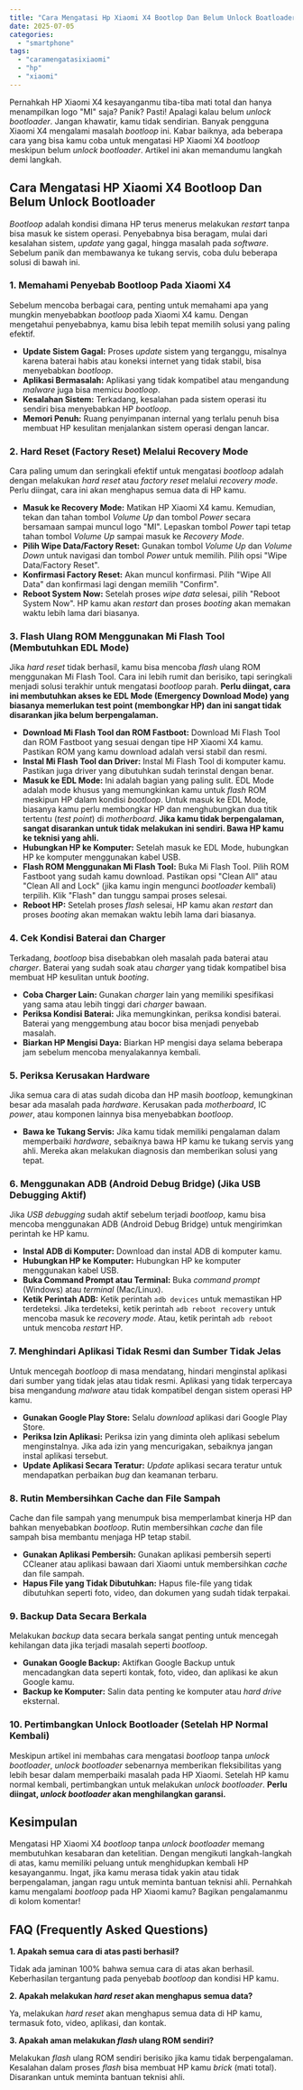 ```yaml
---
title: "Cara Mengatasi Hp Xiaomi X4 Bootlop Dan Belum Unlock Boatloader"
date: 2025-07-05
categories: 
  - "smartphone"
tags: 
  - "caramengatasixiaomi"
  - "hp"
  - "xiaomi"
---
```


Pernahkah HP Xiaomi X4 kesayanganmu tiba-tiba mati total dan hanya menampilkan logo "MI" saja? Panik? Pasti! Apalagi kalau belum _unlock bootloader_. Jangan khawatir, kamu tidak sendirian. Banyak pengguna Xiaomi X4 mengalami masalah _bootloop_ ini. Kabar baiknya, ada beberapa cara yang bisa kamu coba untuk mengatasi HP Xiaomi X4 _bootloop_ meskipun belum _unlock bootloader_. Artikel ini akan memandumu langkah demi langkah.

## Cara Mengatasi HP Xiaomi X4 Bootloop Dan Belum Unlock Bootloader

_Bootloop_ adalah kondisi dimana HP terus menerus melakukan _restart_ tanpa bisa masuk ke sistem operasi. Penyebabnya bisa beragam, mulai dari kesalahan sistem, _update_ yang gagal, hingga masalah pada _software_. Sebelum panik dan membawanya ke tukang servis, coba dulu beberapa solusi di bawah ini.

### 1\. Memahami Penyebab Bootloop Pada Xiaomi X4

Sebelum mencoba berbagai cara, penting untuk memahami apa yang mungkin menyebabkan _bootloop_ pada Xiaomi X4 kamu. Dengan mengetahui penyebabnya, kamu bisa lebih tepat memilih solusi yang paling efektif.

- **Update Sistem Gagal:** Proses _update_ sistem yang terganggu, misalnya karena baterai habis atau koneksi internet yang tidak stabil, bisa menyebabkan _bootloop_.
- **Aplikasi Bermasalah:** Aplikasi yang tidak kompatibel atau mengandung _malware_ juga bisa memicu _bootloop_.
- **Kesalahan Sistem:** Terkadang, kesalahan pada sistem operasi itu sendiri bisa menyebabkan HP _bootloop_.
- **Memori Penuh:** Ruang penyimpanan internal yang terlalu penuh bisa membuat HP kesulitan menjalankan sistem operasi dengan lancar.

### 2\. Hard Reset (Factory Reset) Melalui Recovery Mode

Cara paling umum dan seringkali efektif untuk mengatasi _bootloop_ adalah dengan melakukan _hard reset_ atau _factory reset_ melalui _recovery mode_. Perlu diingat, cara ini akan menghapus semua data di HP kamu.

- **Masuk ke Recovery Mode:** Matikan HP Xiaomi X4 kamu. Kemudian, tekan dan tahan tombol _Volume Up_ dan tombol _Power_ secara bersamaan sampai muncul logo "MI". Lepaskan tombol _Power_ tapi tetap tahan tombol _Volume Up_ sampai masuk ke _Recovery Mode_.
- **Pilih Wipe Data/Factory Reset:** Gunakan tombol _Volume Up_ dan _Volume Down_ untuk navigasi dan tombol _Power_ untuk memilih. Pilih opsi "Wipe Data/Factory Reset".
- **Konfirmasi Factory Reset:** Akan muncul konfirmasi. Pilih "Wipe All Data" dan konfirmasi lagi dengan memilih "Confirm".
- **Reboot System Now:** Setelah proses _wipe data_ selesai, pilih "Reboot System Now". HP kamu akan _restart_ dan proses _booting_ akan memakan waktu lebih lama dari biasanya.

### 3\. Flash Ulang ROM Menggunakan Mi Flash Tool (Membutuhkan EDL Mode)

Jika _hard reset_ tidak berhasil, kamu bisa mencoba _flash_ ulang ROM menggunakan Mi Flash Tool. Cara ini lebih rumit dan berisiko, tapi seringkali menjadi solusi terakhir untuk mengatasi _bootloop_ parah. **Perlu diingat, cara ini membutuhkan akses ke EDL Mode (Emergency Download Mode) yang biasanya memerlukan test point (membongkar HP) dan ini sangat tidak disarankan jika belum berpengalaman.**

- **Download Mi Flash Tool dan ROM Fastboot:** Download Mi Flash Tool dan ROM Fastboot yang sesuai dengan tipe HP Xiaomi X4 kamu. Pastikan ROM yang kamu download adalah versi stabil dan resmi.
- **Instal Mi Flash Tool dan Driver:** Instal Mi Flash Tool di komputer kamu. Pastikan juga driver yang dibutuhkan sudah terinstal dengan benar.
- **Masuk ke EDL Mode:** Ini adalah bagian yang paling sulit. EDL Mode adalah mode khusus yang memungkinkan kamu untuk _flash_ ROM meskipun HP dalam kondisi _bootloop_. Untuk masuk ke EDL Mode, biasanya kamu perlu membongkar HP dan menghubungkan dua titik tertentu (_test point_) di _motherboard_. **Jika kamu tidak berpengalaman, sangat disarankan untuk tidak melakukan ini sendiri. Bawa HP kamu ke teknisi yang ahli.**
- **Hubungkan HP ke Komputer:** Setelah masuk ke EDL Mode, hubungkan HP ke komputer menggunakan kabel USB.
- **Flash ROM Menggunakan Mi Flash Tool:** Buka Mi Flash Tool. Pilih ROM Fastboot yang sudah kamu download. Pastikan opsi "Clean All" atau "Clean All and Lock" (jika kamu ingin mengunci _bootloader_ kembali) terpilih. Klik "Flash" dan tunggu sampai proses selesai.
- **Reboot HP:** Setelah proses _flash_ selesai, HP kamu akan _restart_ dan proses _booting_ akan memakan waktu lebih lama dari biasanya.

### 4\. Cek Kondisi Baterai dan Charger

Terkadang, _bootloop_ bisa disebabkan oleh masalah pada baterai atau _charger_. Baterai yang sudah soak atau _charger_ yang tidak kompatibel bisa membuat HP kesulitan untuk _booting_.

- **Coba Charger Lain:** Gunakan _charger_ lain yang memiliki spesifikasi yang sama atau lebih tinggi dari _charger_ bawaan.
- **Periksa Kondisi Baterai:** Jika memungkinkan, periksa kondisi baterai. Baterai yang menggembung atau bocor bisa menjadi penyebab masalah.
- **Biarkan HP Mengisi Daya:** Biarkan HP mengisi daya selama beberapa jam sebelum mencoba menyalakannya kembali.

### 5\. Periksa Kerusakan Hardware

Jika semua cara di atas sudah dicoba dan HP masih _bootloop_, kemungkinan besar ada masalah pada _hardware_. Kerusakan pada _motherboard_, IC _power_, atau komponen lainnya bisa menyebabkan _bootloop_.

- **Bawa ke Tukang Servis:** Jika kamu tidak memiliki pengalaman dalam memperbaiki _hardware_, sebaiknya bawa HP kamu ke tukang servis yang ahli. Mereka akan melakukan diagnosis dan memberikan solusi yang tepat.

### 6\. Menggunakan ADB (Android Debug Bridge) (Jika USB Debugging Aktif)

Jika _USB debugging_ sudah aktif sebelum terjadi _bootloop_, kamu bisa mencoba menggunakan ADB (Android Debug Bridge) untuk mengirimkan perintah ke HP kamu.

- **Instal ADB di Komputer:** Download dan instal ADB di komputer kamu.
- **Hubungkan HP ke Komputer:** Hubungkan HP ke komputer menggunakan kabel USB.
- **Buka Command Prompt atau Terminal:** Buka _command prompt_ (Windows) atau _terminal_ (Mac/Linux).
- **Ketik Perintah ADB:** Ketik perintah `adb devices` untuk memastikan HP terdeteksi. Jika terdeteksi, ketik perintah `adb reboot recovery` untuk mencoba masuk ke _recovery mode_. Atau, ketik perintah `adb reboot` untuk mencoba _restart_ HP.

### 7\. Menghindari Aplikasi Tidak Resmi dan Sumber Tidak Jelas

Untuk mencegah _bootloop_ di masa mendatang, hindari menginstal aplikasi dari sumber yang tidak jelas atau tidak resmi. Aplikasi yang tidak terpercaya bisa mengandung _malware_ atau tidak kompatibel dengan sistem operasi HP kamu.

- **Gunakan Google Play Store:** Selalu _download_ aplikasi dari Google Play Store.
- **Periksa Izin Aplikasi:** Periksa izin yang diminta oleh aplikasi sebelum menginstalnya. Jika ada izin yang mencurigakan, sebaiknya jangan instal aplikasi tersebut.
- **Update Aplikasi Secara Teratur:** _Update_ aplikasi secara teratur untuk mendapatkan perbaikan _bug_ dan keamanan terbaru.

### 8\. Rutin Membersihkan Cache dan File Sampah

Cache dan file sampah yang menumpuk bisa memperlambat kinerja HP dan bahkan menyebabkan _bootloop_. Rutin membersihkan _cache_ dan file sampah bisa membantu menjaga HP tetap stabil.

- **Gunakan Aplikasi Pembersih:** Gunakan aplikasi pembersih seperti CCleaner atau aplikasi bawaan dari Xiaomi untuk membersihkan _cache_ dan file sampah.
- **Hapus File yang Tidak Dibutuhkan:** Hapus file-file yang tidak dibutuhkan seperti foto, video, dan dokumen yang sudah tidak terpakai.

### 9\. Backup Data Secara Berkala

Melakukan _backup_ data secara berkala sangat penting untuk mencegah kehilangan data jika terjadi masalah seperti _bootloop_.

- **Gunakan Google Backup:** Aktifkan Google Backup untuk mencadangkan data seperti kontak, foto, video, dan aplikasi ke akun Google kamu.
- **Backup ke Komputer:** Salin data penting ke komputer atau _hard drive_ eksternal.

### 10\. Pertimbangkan Unlock Bootloader (Setelah HP Normal Kembali)

Meskipun artikel ini membahas cara mengatasi _bootloop_ tanpa _unlock bootloader_, _unlock bootloader_ sebenarnya memberikan fleksibilitas yang lebih besar dalam memperbaiki masalah pada HP Xiaomi. Setelah HP kamu normal kembali, pertimbangkan untuk melakukan _unlock bootloader_. **Perlu diingat, _unlock bootloader_ akan menghilangkan garansi.**

## Kesimpulan

Mengatasi HP Xiaomi X4 _bootloop_ tanpa _unlock bootloader_ memang membutuhkan kesabaran dan ketelitian. Dengan mengikuti langkah-langkah di atas, kamu memiliki peluang untuk menghidupkan kembali HP kesayanganmu. Ingat, jika kamu merasa tidak yakin atau tidak berpengalaman, jangan ragu untuk meminta bantuan teknisi ahli. Pernahkah kamu mengalami _bootloop_ pada HP Xiaomi kamu? Bagikan pengalamanmu di kolom komentar!

## FAQ (Frequently Asked Questions)

**1\. Apakah semua cara di atas pasti berhasil?**

Tidak ada jaminan 100% bahwa semua cara di atas akan berhasil. Keberhasilan tergantung pada penyebab _bootloop_ dan kondisi HP kamu.

**2\. Apakah melakukan _hard reset_ akan menghapus semua data?**

Ya, melakukan _hard reset_ akan menghapus semua data di HP kamu, termasuk foto, video, aplikasi, dan kontak.

**3\. Apakah aman melakukan _flash_ ulang ROM sendiri?**

Melakukan _flash_ ulang ROM sendiri berisiko jika kamu tidak berpengalaman. Kesalahan dalam proses _flash_ bisa membuat HP kamu _brick_ (mati total). Disarankan untuk meminta bantuan teknisi ahli.
